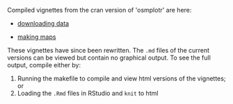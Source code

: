 Compiled vignettes from the cran version of 'osmplotr' are here:

* [downloading data](https://cran.r-project.org/web/packages/osmplotr/vignettes/downloading-data.html)

* [making maps](https://cran.r-project.org/web/packages/osmplotr/vignettes/making-maps.html)

These vignettes have since been rewritten. The `.md` files of the current
versions can be viewed but contain no graphical output. To see the full output,
compile either by:

1. Running the makefile to compile and view html versions of the vignettes; or  
2. Loading the `.Rmd` files in RStudio and `knit` to html
